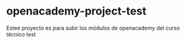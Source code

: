 # openacademy-project-test
Estee proyecto es para subir los módulos de openacademy del curso técnico
test
